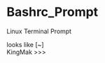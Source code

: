 Bashrc_Prompt
=============

Linux Terminal Prompt

looks like
<light Green>[<light blue>~]<br>
<orange>KingMak >>> 
